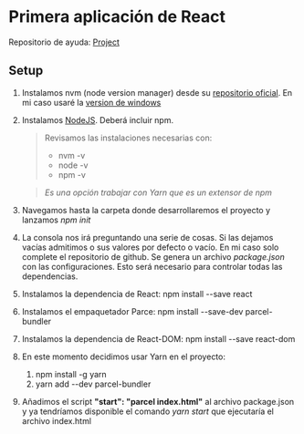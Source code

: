 # Primera aplicación de React
Repositorio de ayuda: [Project](https://github.com/AlvYuste/react-course-wishlist)

## Setup
1. Instalamos nvm (node version manager) desde su [repositorio oficial](https://github.com/nvm-sh/nvm). En mi caso usaré la [version de windows](https://github.com/coreybutler/nvm-windows)
2. Instalamos [NodeJS](https://nodejs.org/en/download). Deberá incluir npm.
   > Revisamos las instalaciones necesarias con:
   > * nvm -v
   > * node -v
   > * npm -v

   > *Es una opción trabajar con Yarn que es un extensor de npm*
3. Navegamos hasta la carpeta donde desarrollaremos el proyecto y lanzamos *npm init*
4. La consola nos irá preguntando una serie de cosas. Si las dejamos vacías admitimos o sus valores por defecto o vacío. En mi caso solo complete el repositorio de github. Se genera un archivo *package.json* con las configuraciones. Esto será necesario para controlar todas las dependencias.
5. Instalamos la dependencia de React: npm install --save react
6. Instalamos el empaquetador Parce: npm install --save-dev parcel-bundler
7. Instalamos la dependencia de React-DOM: npm install --save react-dom
8. En este momento decidimos usar Yarn en el proyecto:
   1. npm install -g yarn
   2. yarn add --dev parcel-bundler
9. Añadimos el script **"start": "parcel index.html"** al archivo package.json y ya tendríamos disponible el comando *yarn start* que ejecutaría el archivo index.html